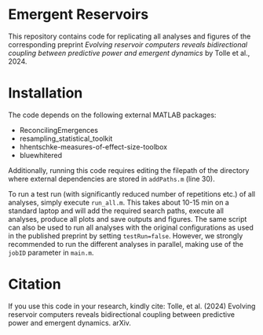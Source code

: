 # Emergent Reservoirs
This repository contains code for replicating all analyses and figures of the corresponding preprint *Evolving reservoir computers reveals bidirectional coupling between predictive power and emergent dynamics* by Tolle et al., 2024.

# Installation
The code depends on the following external MATLAB packages:
- ReconcilingEmergences
- resampling_statistical_toolkit
- hhentschke-measures-of-effect-size-toolbox
- bluewhitered

Additionally, running this code requires editing the filepath of the directory where external dependencies are stored in `addPaths.m` (line 30).

To run a test run (with significantly reduced number of repetitions etc.) of all analyses, simply execute `run_all.m`. This takes about 10-15 min on a standard laptop and will add the required search paths, execute all analyses, produce all plots and save outputs and figures. The same script can also be used to run all analyses with the original configurations as used in the published preprint by setting `testRun=false`. However, we strongly recommended to run the different analyses in parallel, making use of the `jobID` parameter in `main.m`.

# Citation
If you use this code in your research, kindly cite: Tolle, et al. (2024) Evolving reservoir computers reveals bidirectional coupling between predictive power and emergent dynamics. arXiv.
